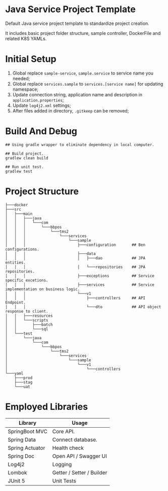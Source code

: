 # Java Service Project Template

Default Java service project template to standardize project creation.

It includes basic project folder structure, sample controller, DockerFile and related K8S YAMLs.

# Initial Setup
1. Global replace `sample-service`, `sample.service` to service name you needed;
2. Global replace `services.sample` to `services.[service name]` for updating namespace;   
3. Update connection string, application name and description in `application.properties`;
4. Update `log4j2.xml` settings;
5. After files added in directory, `.gitkeep` can be removed;

# Build And Debug
```shell
## Using gradle wrapper to eliminate dependency in local computer.

## Build project.
gradlew clean build

## Run unit test.
gradlew test
```

# Project Structure
```text
├───docker
├───src
│   ├───main
│   │   ├───java
│   │   │   └───com
│   │   │       └───bbpos
│   │   │           └───tms2
│   │   │               └───services
│   │   │                   └───sample
│   │   │                       ├───configuration		## Ben configurations.
│   │   │                       ├───data
│   │   │                       │   ├───dao				## JPA entities.
│   │   │                       │   └───repositories	## JPA repositories.
│   │   │                       ├───exceptions			## Service specific excetions.
│   │   │                       ├───services			## Service implementation on business logic.
│   │   │                       └───v1
│   │   │                           ├───controllers		## API Endpoint.
│   │   │                           └───dto				## API object response to client.
│   │   ├───resources
│   │   └───scripts
│   │       ├───batch
│   │       └───sql
│   └───test
│       └───java
│           └───com
│               └───bbpos
│                   └───tms2
│                       └───services
│                           └───sample
│                               └───v1
│                                   └───controllers
└───yaml
    ├───prod
    ├───stag
    └───uat
```

# Employed Libraries
|Library|Usage|
|------|-----|
|SpringBoot MVC|Core API. |
|Spring Data| Connect database.
|Spring Actuator| Health check|
|Spring Doc| Open API / Swagger UI|
|Log4j2|Logging|
|Lombok| Getter / Setter / Builder|
|JUnit 5|Unit Tests|